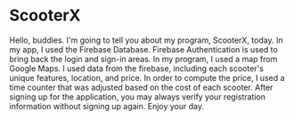 # ScooterX

Hello, buddies. I'm going to tell you about my program, ScooterX, today. In my app, I used the Firebase Database. Firebase Authentication is used to bring back the login and sign-in areas. In my program, I used a map from Google Maps. I used data from the firebase, including each scooter's unique features, location, and price. In order to compute the price, I used a time counter that was adjusted based on the cost of each scooter. After signing up for the application, you may always verify your registration information without signing up again. Enjoy your day.
